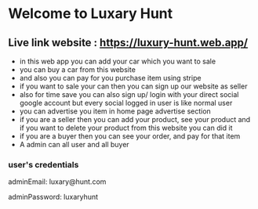 <h1>Welcome to Luxary Hunt</h1>
<h2>Live link website : <a href="https://luxury-hunt.web.app/">https://luxury-hunt.web.app/</a></h2>
<ul>
    <li>in this web app you can add your car which you want to sale</li>
    <li>you can buy a car from this website</li>
    <li>and also you can pay for you purchase item using stripe</li>
    <li>if you want to sale your can then you can sign up our website as seller</li>
    <li>also for time save you can also sign up/ login with your direct social google account but every social logged in user is like normal user</li>
    <li>you can advertise you item in home page advertise section</li>
    <li>if you are a seller then you can add your product, see your product and if you want to delete your product from this website you can did it</li>
    <li>if you are a buyer then you can see your order, and pay for that item</li>
    <li>A admin can all user and all buyer</li>
</ul>
<h3>user's credentials</h3>
<p>adminEmail: luxary@hunt.com</p>
<p>adminPassword: luxaryhunt</p>